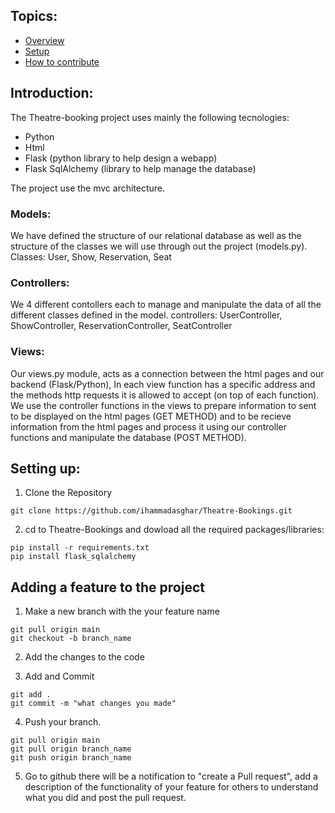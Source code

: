 ## Topics:
- [Overview](#Overview)
- [Setup](#Setting-up)
- [How to contribute](#Adding-a-feature-to-the-project)

## Introduction:
The Theatre-booking project uses mainly the following tecnologies:
- Python
- Html
- Flask (python library to help design a webapp)
- Flask SqlAlchemy (library to help manage the database)

The project use the mvc architecture.
### Models:
We have defined the structure of our relational database as well as the structure of the classes we will use through out the project (models.py).
Classes: User, Show, Reservation, Seat

### Controllers:
We 4 different contollers each to manage and manipulate the data of all the different classes defined in the model.
controllers: UserController, ShowController, ReservationController, SeatController

### Views:
Our views.py module, acts as a connection between the html pages and our backend (Flask/Python), In each view function has a specific address and the methods http requests it is allowed to accept (on top of each function).
We use the controller functions in the views to prepare information to sent to be displayed on the html pages (GET METHOD) and to be recieve information from the html pages and process it using our controller functions and manipulate the database (POST METHOD).

## Setting up:
1. Clone the Repository
```
git clone https://github.com/ihammadasghar/Theatre-Bookings.git
```
2. cd to Theatre-Bookings and dowload all the required packages/libraries:
```
pip install -r requirements.txt
pip install flask_sqlalchemy
```
## Adding a feature to the project

1. Make a new branch with the your feature name
```
git pull origin main
git checkout -b branch_name
```
2. Add the changes to the code

3. Add and Commit
```
git add .
git commit -m "what changes you made"
```
4. Push your branch.
```
git pull origin main
git pull origin branch_name
git push origin branch_name
```
5. Go to github there will be a notification to "create a Pull request", add a description of the functionality of your feature for others to understand what you did and post the pull request.
